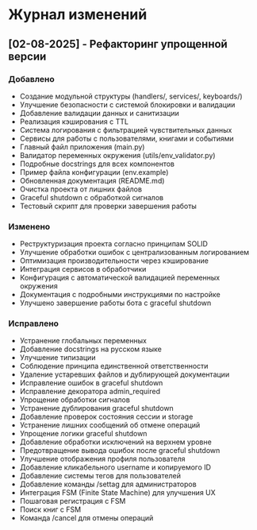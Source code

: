 # Журнал изменений

## [02-08-2025] - Рефакторинг упрощенной версии
### Добавлено
- Создание модульной структуры (handlers/, services/, keyboards/)
- Улучшение безопасности с системой блокировки и валидации
- Добавление валидации данных и санитизации
- Реализация кэширования с TTL
- Система логирования с фильтрацией чувствительных данных
- Сервисы для работы с пользователями, книгами и событиями
- Главный файл приложения (main.py)
- Валидатор переменных окружения (utils/env_validator.py)
- Подробные docstrings для всех компонентов
- Пример файла конфигурации (env.example)
- Обновленная документация (README.md)
- Очистка проекта от лишних файлов
- Graceful shutdown с обработкой сигналов
- Тестовый скрипт для проверки завершения работы

### Изменено
- Реструктуризация проекта согласно принципам SOLID
- Улучшение обработки ошибок с централизованным логированием
- Оптимизация производительности через кэширование
- Интеграция сервисов в обработчики
- Конфигурация с автоматической валидацией переменных окружения
- Документация с подробными инструкциями по настройке
- Улучшено завершение работы бота с graceful shutdown

### Исправлено
- Устранение глобальных переменных
- Добавление docstrings на русском языке
- Улучшение типизации
- Соблюдение принципа единственной ответственности
- Удаление устаревших файлов и дублирующей документации
- Исправление ошибок в graceful shutdown
- Исправление декоратора admin_required
- Упрощение обработки сигналов
- Устранение дублирования graceful shutdown
- Добавление проверок состояния сессии и storage
- Устранение лишних сообщений об отмене операций
- Упрощение логики graceful shutdown
- Добавление обработки исключений на верхнем уровне
- Предотвращение вывода ошибок после graceful shutdown
- Улучшение отображения профиля пользователя
- Добавление кликабельного username и копируемого ID
- Добавление системы тегов для пользователей
- Добавление команды /settag для администраторов
- Интеграция FSM (Finite State Machine) для улучшения UX
- Пошаговая регистрация с FSM
- Поиск книг с FSM
- Команда /cancel для отмены операций 